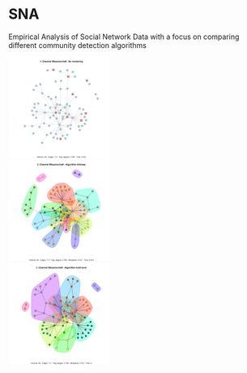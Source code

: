 # SNA
Empirical Analysis of Social Network Data with a focus on comparing different community detection algorithms

<div class="row">
  <div class="column">
   <img src="Community-Detection_smal_dataset_files/figure-gfm/unnamed-chunk-10-1.png"   height="200" width="200"/>
  </div>
    <div class="column">
   <img src="Community-Detection_smal_dataset_files/figure-gfm/unnamed-chunk-10-2.png" height="200" width="200" />
  </div>
    <div class="column">
   <img src="Community-Detection_smal_dataset_files/figure-gfm/unnamed-chunk-10-3.png"  height="200" width="200" />
  </div>

 </div>
